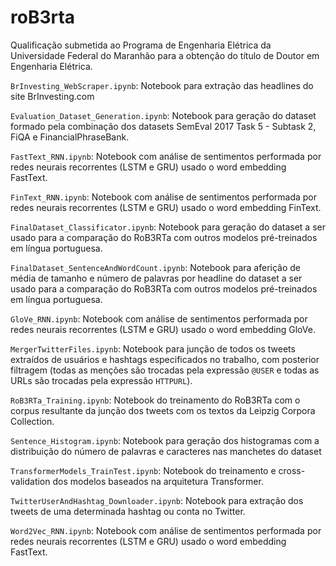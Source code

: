 # roB3rta
Qualificação submetida ao Programa de Engenharia Elétrica da Universidade Federal do Maranhão para a obtenção do título de Doutor em Engenharia Elétrica.

```BrInvesting_WebScraper.ipynb```: Notebook para extração das headlines do site BrInvesting.com

```Evaluation_Dataset_Generation.ipynb```: Notebook para geração do dataset formado pela combinação dos datasets SemEval 2017 Task 5 - Subtask 2, FiQA e FinancialPhraseBank.

```FastText_RNN.ipynb```: Notebook com análise de sentimentos performada por redes neurais recorrentes (LSTM e GRU) usado o word embedding FastText.

```FinText_RNN.ipynb```: Notebook com análise de sentimentos performada por redes neurais recorrentes (LSTM e GRU) usado o word embedding FinText.

```FinalDataset_Classificator.ipynb```: Notebook para geração do dataset a ser usado para a comparação do RoB3RTa com outros modelos pré-treinados em língua portuguesa.

```FinalDataset_SentenceAndWordCount.ipynb```: Notebook para aferição de média de tamanho e número de palavras por headline do dataset a ser usado para a comparação do RoB3RTa com outros modelos pré-treinados em língua portuguesa.

```GloVe_RNN.ipynb```: Notebook com análise de sentimentos performada por redes neurais recorrentes (LSTM e GRU) usado o word embedding GloVe.

```MergerTwitterFiles.ipynb```: Notebook para junção de todos os tweets extraídos de usuários e hashtags especificados no trabalho, com posterior filtragem (todas as menções são trocadas pela expressão ```@USER``` e todas as URLs são trocadas pela expressão ```HTTPURL```).

```RoB3RTa_Training.ipynb```: Notebook do treinamento do RoB3RTa com o corpus resultante da junção dos tweets com os textos da Leipzig Corpora Collection.

 ```Sentence_Histogram.ipynb```: Notebook para geração dos histogramas com a distribuição do número de palavras e caracteres nas manchetes do dataset

```TransformerModels_TrainTest.ipynb```: Notebook do treinamento e cross-validation dos modelos baseados na arquitetura Transformer.

```TwitterUserAndHashtag_Downloader.ipynb```: Notebook para extração dos tweets de uma determinada hashtag ou conta no Twitter.

```Word2Vec_RNN.ipynb```: Notebook com análise de sentimentos performada por redes neurais recorrentes (LSTM e GRU) usado o word embedding FastText.
